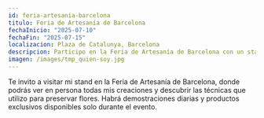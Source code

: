 ```yaml
---
id: feria-artesania-barcelona
titulo: Feria de Artesanía de Barcelona
fechaInicio: "2025-07-10"
fechaFin: "2025-07-15"
localizacion: Plaza de Catalunya, Barcelona
descripcion: Participo en la Feria de Artesanía de Barcelona con un stand donde encontrarás todas mis creaciones florales y podrás ver demostraciones en vivo.
imagen: /images/tmp_quien-soy.jpg
---
```


Te invito a visitar mi stand en la Feria de Artesanía de Barcelona, donde podrás ver en persona todas mis creaciones y descubrir las técnicas que utilizo para preservar flores. Habrá demostraciones diarias y productos exclusivos disponibles solo durante el evento.
